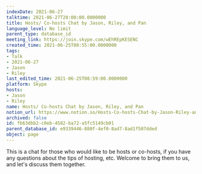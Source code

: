 ```yaml
---
indexDate: 2021-06-27
talktime: 2021-06-27T20:00:00.0000000
title: Hosts/ Co-hosts Chat by Jason, Riley, and Pan
language_level: No limit
parent_type: database_id
meeting_link: https://join.skype.com/wEhREpKESENC
created_time: 2021-06-25T08:55:00.0000000
tags:
- Talk
- 2021-06-27
- Jason
- Riley
last_edited_time: 2021-06-25T08:59:00.0000000
platform: Skype
hosts:
- Jason
- Riley
name: Hosts/ Co-hosts Chat by Jason, Riley, and Pan
notion_url: https://www.notion.so/Hosts-Co-hosts-Chat-by-Jason-Riley-and-Pan-fb63dbb2c0eb4582ba72a5fc5149cb01
archived: false
id: fb63dbb2-c0eb-4582-ba72-a5fc5149cb01
parent_database_id: e9339446-880f-4ef0-8ad7-8ad1f507dded
object: page
---
```


This is a chat for those who would like to be hosts or co-hosts, if you have any questions about the tips of hosting, etc. Welcome to bring them to us, and let's discuss them together.

